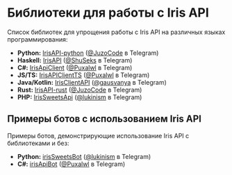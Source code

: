 <!DOCTYPE html>
<html>
<head>
<title>Библиотеки для работы с Iris API</title>
</head>
<body>

<h1>Библиотеки для работы с Iris API</h1>

<p>Список библиотек для упрощения работы с Iris API на различных языках программирования:</p>

<ul>
  <li>
    <strong>Python:</strong> 
    <a href="https://github.com/JuzoCode/IrisAPI-python">IrisAPI-python</a> 
    (<a href="https://t.me/JuzoCode">@JuzoCode</a> в Telegram)
  </li>
  <li>
    <strong>Haskell:</strong> 
    <a href="https://github.com/ShuSeks/IrisAPI">IrisAPI</a> 
    (<a href="https://t.me/ShuSeks">@ShuSeks</a> в Telegram)
  </li>
  <li>
    <strong>C#:</strong> 
    <a href="https://github.com/Puxalwl/IrisApiClient">IrisApiClient</a> 
    (<a href="https://t.me/Puxalwl">@Puxalwl</a> в Telegram)
  </li>
  <li>
    <strong>JS/TS:</strong> 
    <a href="https://github.com/Puxalwl/IrisAPIClientTS">IrisAPIClientTS</a> 
    (<a href="https://t.me/Puxalwl">@Puxalwl</a> в Telegram)
  </li>
  <li>
    <strong>Java/Kotlin:</strong> 
    <a href="https://github.com/gausvanya/IrisClientAPI">IrisClientAPI</a> 
    (<a href="https://t.me/gausvanya">@gausvanya</a> в Telegram)
  </li>
  <li>
    <strong>Rust:</strong> 
    <a href="https://github.com/JuzoCode/IrisAPI-rust">IrisAPI-rust</a> 
    (<a href="https://t.me/JuzoCode">@JuzoCode</a> в Telegram)
  </li>
  <li>
    <strong>PHP:</strong> 
    <a href="https://github.com/lukinism/IrisSweetsApi">IrisSweetsApi</a> 
    (<a href="https://t.me/lukinism">@lukinism</a> в Telegram)
  </li>
</ul>

<h2>Примеры ботов с использованием Iris API</h2>

<p>Примеры ботов, демонстрирующие использование Iris API с библиотеками и без:</p>

<ul>
  <li>
    <strong>Python:</strong> 
    <a href="https://github.com/lukinism/irisSweetsBot">irisSweetsBot</a> 
    (<a href="https://t.me/lukinism">@lukinism</a> в Telegram)
  </li>
  <li>
    <strong>C#:</strong> 
    <a href="https://github.com/Puxalwl/irisApiBot">irisApiBot</a> 
    (<a href="https://t.me/Puxalwl">@Puxalwl</a> в Telegram)
  </li>
</ul>

</body>
</html>
